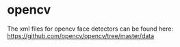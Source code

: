 # opencv

The xml files for opencv face detectors can be found here: https://github.com/opencv/opencv/tree/master/data
